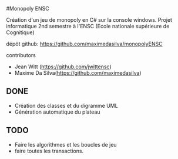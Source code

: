 #Monopoly ENSC

Création d'un jeu de monopoly en C# sur la console windows. Projet informatique 2nd semestre à l'ENSC (Ecole nationale supérieure de Cognitique)

dépôt github:
https://github.com/maximedasilva/monopolyENSC

contributors

- Jean Witt (https://github.com/jwittensc)
- Maxime Da Silva(https://github.com/maximedasilva)

DONE
-
- Création des classes et du digramme UML
- Génération automatique du plateau

TODO
-
- Faire les algorithmes et les boucles de jeu
- faire toutes les transactions.
